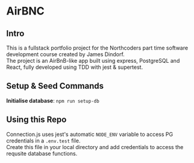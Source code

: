 # AirBNC

## **Intro**
This is a fullstack portfolio project for the Northcoders part time software development course created by James Dindorf.<br>
The project is an AirBnB-like app built using express, PostgreSQL and React, fully developed using TDD with jest & supertest.
## **Setup & Seed Commands**
**Initialise database**: `npm run setup-db`<br>
## **Using this Repo**
Connection.js uses jest's automatic `NODE_ENV` variable to access PG credentials in a `.env.test` file.<br>
Create this file in your local directory and add credentials to access the requsite database functions.

